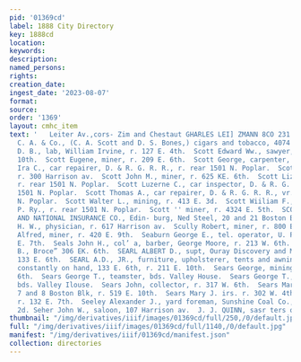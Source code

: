 ```yaml
---
pid: '01369cd'
label: 1888 City Directory
key: 1888cd
location: 
keywords: 
description: 
named_persons: 
rights: 
creation_date: 
ingest_date: '2023-08-07'
format: 
source: 
order: '1369'
layout: cmhc_item
text: '   Leiter Av.,cors- Zim and Chestaut GHARLES LEI] ZMANN 8CO 231 SEH  Scott
  C. A. & Co., (C. A. Scott and D. S. Bones,) cigars and tobacco, 4074 "Harrison av.  Scott
  D. B., lab, William Irvine, r. 127 E. 4th.  Scott Edward Ww., sawyer, r. 223 E.
  10th.  Scott Eugene, miner, r. 209 E. 6th.  Scott George, carpenter, r. 142 W. 8th.  Scott
  Ira C., car repairer, D. & R. G. R. R., r. rear 1501 N. Poplar.  Scott John A.,
  r. 300 Harrison av.  Scott John M., miner, r. 625 KE. 6th.  Scott Lizzie Mias, boarding,
  r. rear 1501 N. Poplar.  Scott Luzerne C., car inspector, D. & R. G. R. R., r. rear
  1501 N. Poplar.  Scott Thomas A., car repairer, D. & R. G. R. R., vr. rear 1501
  N. Poplar.  Scott Walter L., mining, r. 413 E. 3d.  Scott Wiiliam F., wiper, U.
  P. Ry., r. rear 1501 N. Poplar.  Scott '' miner, r. 4324 E. 5th.  SCOTTISH UNION
  AND NATIONAL INSURANCE CO., Edin- burg, Ned Steel, 20 and 21 Boston Blk.  Scovill
  H. W., physician, r. 617 Harrison av.  Scully Robert, miner, r. 800 E. 9th.  Seabrook
  Alfred, miner, r. 420 E. 9th.  Seaburn George E., tel. operator, U. P. Ry., r. 218
  E. 7th.  Seals John H., col’ a, barber, George Moore, r. 213 W. 6th.  Search Joeddy
  B., Broce” 306 EK. 6th.  SEARL ALBERT D., supt, Ouray Discovery and Mining Co.,
  133 E. 6th.  SEARL A.D., JR., furniture, upholsterer, tents and awnings, all sizes
  constantly on hand, 133 E. 6th, r. 211 E. 10th.  Sears George, mining, r. 317 W.
  6th.  Sears George T., teamster, bds. Valley House.  Sears George T., jr-, teamster,
  bds. Valley Ilouse.  Sears John, collector, r. 317 W. 6th.  Sears Mark H., physician,
  7 and 8 Boston Blk, r. 519 E. 10th.  Sears Mary J. irs. r. 302 W. 4th.  Seaton Oscar,
  r. 132 E. 7th.  Seeley Alexander J., yard foreman, Sunshine Coal Co., r. 319  .
  2d. Seher John W., saloon, 107 Harrison av.  J. J. QUINN, sasr ters or. MIXED PAINTS       '
thumbnail: "/img/derivatives/iiif/images/01369cd/full/250,/0/default.jpg"
full: "/img/derivatives/iiif/images/01369cd/full/1140,/0/default.jpg"
manifest: "/img/derivatives/iiif/01369cd/manifest.json"
collection: directories
---
```

